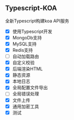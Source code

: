 ## Typescript-KOA

全新Typescript构建koa API服务

- [x] 使用Typescript开发
- [x] MongoDb支持
- [x] MySQL支持
- [x] Redis支持
- [ ] 自动加载路由
- [x] 自定义校验
- [x] 后端渲染HTML
- [x] 静态资源
- [x] 本地日志
- [x] 全局配置文件导出
- [ ] 全局错误处理
- [x] 文件上传
- [x] 通用加密工具
- [x] 测试